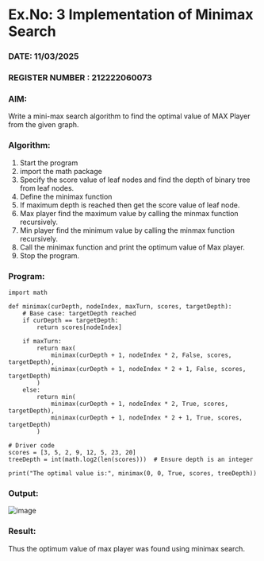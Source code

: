 # Ex.No: 3  Implementation of Minimax Search
### DATE: 11/03/2025                                                                           
### REGISTER NUMBER : 212222060073
### AIM: 
Write a mini-max search algorithm to find the optimal value of MAX Player from the given graph.
### Algorithm:
1. Start the program
2. import the math package
3. Specify the score value of leaf nodes and find the depth of binary tree from leaf nodes.
4. Define the minimax function
5. If maximum depth is reached then get the score value of leaf node.
6. Max player find the maximum value by calling the minmax function recursively.
7. Min player find the minimum value by calling the minmax function recursively.
8. Call the minimax function  and print the optimum value of Max player.
9. Stop the program. 

### Program:
```
import math

def minimax(curDepth, nodeIndex, maxTurn, scores, targetDepth):
    # Base case: targetDepth reached
    if curDepth == targetDepth:
        return scores[nodeIndex]
    
    if maxTurn:
        return max(
            minimax(curDepth + 1, nodeIndex * 2, False, scores, targetDepth),
            minimax(curDepth + 1, nodeIndex * 2 + 1, False, scores, targetDepth)
        )
    else:
        return min(
            minimax(curDepth + 1, nodeIndex * 2, True, scores, targetDepth),
            minimax(curDepth + 1, nodeIndex * 2 + 1, True, scores, targetDepth)
        )

# Driver code
scores = [3, 5, 2, 9, 12, 5, 23, 20]
treeDepth = int(math.log2(len(scores)))  # Ensure depth is an integer

print("The optimal value is:", minimax(0, 0, True, scores, treeDepth))
```

### Output:
![image](https://github.com/user-attachments/assets/20ce62b6-94d5-4569-81b2-550a6ce1f61c)




### Result:
Thus the optimum value of max player was found using minimax search.
